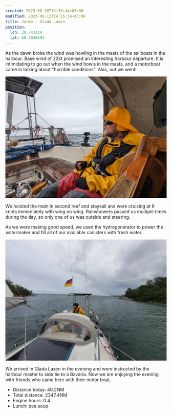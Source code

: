 ```yaml
---
created: 2023-08-10T19:39:44+03:00
modified: 2023-08-12T14:15:19+03:00
title: Jurmo - Glada Laxen
position:
  lon: 20.743114
  lat: 60.3036694
---
```


As the dawn broke the wind was howling in the masts of the sailboats in the harbour. Base wind of 22kt promised an interesting harbour departure. It is intimidating to go out when the wind howls in the masts, and a motorboat came in talking about "horrible conditions". Alas, out we went!

![Image](../2023/14da83adfd3ff5e9a01c53443d76a9b6.jpg) 

We hoisted the main in second reef and staysail and were cruising at 6 knots immediately with wing on wing. Rainshowers passed us multiple times during the day, so only one of us was outside and steering.

As we were making good speed, we used the hydrogenerator to power the watermaker and fill all of our available canisters with fresh water.

![Image](../2023/68cb82b7d940dfb44a9ba7172a8705fc.jpg)  

We arrived in Glada Laxen in the evening and were instructed by the harbour master to side tie to a Bavaria. Now we are enjoying the evening with friends who came here with their motor boat.

* Distance today: 40.2NM
* Total distance: 2347.4NM
* Engine hours: 0.4
* Lunch: pea soup
